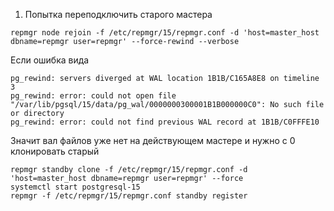 1. Попытка переподключить старого мастера
```
repmgr node rejoin -f /etc/repmgr/15/repmgr.conf -d 'host=master_host dbname=repmgr user=repmgr' --force-rewind --verbose
```

Если ошибка вида
```
pg_rewind: servers diverged at WAL location 1B1B/C165A8E8 on timeline 3
pg_rewind: error: could not open file "/var/lib/pgsql/15/data/pg_wal/0000000300001B1B000000C0": No such file or directory
pg_rewind: error: could not find previous WAL record at 1B1B/C0FFFE10
```

Значит вал файлов уже нет на действующем мастере и нужно с 0 клонировать старый

```
repmgr standby clone -f /etc/repmgr/15/repmgr.conf -d 'host=master_host dbname=repmgr user=repmgr' --force
systemctl start postgresql-15
repmgr -f /etc/repmgr/15/repmgr.conf standby register
```

